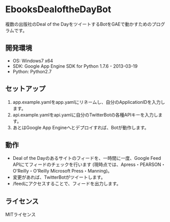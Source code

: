 EbooksDealoftheDayBot
========

複数の出版社のDeal of the DayをツイートするBotをGAEで動かすためのプログラムです。



開発環境
----------

* OS: Windows7 x64
* SDK: Google App Engine SDK for Python  1.7.6 - 2013-03-19
* Python: Python2.7


セットアップ
----------

1. app.example.yamlをapp.yamlにリネームし、自分のApplicationIDを入力します。
2. api.example.yamlをapi.yamlに自分のTwitterBotの各種APIキーを入力します。
3. あとはGoogle App Engineへとデプロイすれば、Botが動作します。


動作
----------

* Deal of the Dayのあるサイトのフィードを、一時間に一度、Google Feed APIにてフィードのチェックを行います (現時点では、Apress・PEARSON・O'Reilly・O'Reilly Microsoft Press・Manning)。
* 変更があれば、TwitterBotがツイートします。
* /feedにアクセスすることで、フィードを出力します。


ライセンス
----------
MITライセンス
